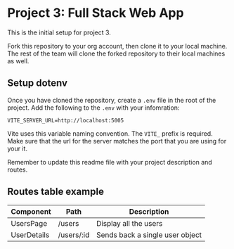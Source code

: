 # Project 3: Full Stack Web App

This is the initial setup for project 3.

Fork this repository to your org account, then clone it to your local machine.
The rest of the team will clone the forked repository to their local machines as well.

## Setup dotenv
Once you have cloned the repository, create a `.env` file in the root of the project.
Add the following to the `.env` with your infomration:
```
VITE_SERVER_URL=http://localhost:5005
```
Vite uses this variable naming convention. The `VITE_` prefix is required. Make sure that the url for the server matches the port that you are using for your it.

Remember to update this readme file with your project description and routes.

## Routes table example

| Component | Path | Description |
|--------|------|-------------|
| UsersPage | /users | Display all the users|
| UserDetails | /users/:id | Sends back a single user object |
